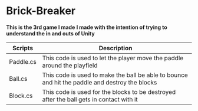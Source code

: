 # Brick-Breaker

**This is the 3rd game I made**
**I made with the intention of trying to understand the in and outs of Unity**

| Scripts | Description |
|---------|-------------|
|Paddle.cs|This code is used to let the player move the paddle around the playfield|
|Ball.cs|This code is used to make the ball be able to bounce and hit the paddle and destroy the blocks|
|Block.cs|This code is used for the blocks to be destroyed after the ball gets in contact with it|
